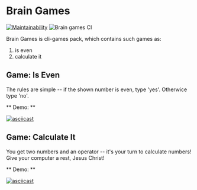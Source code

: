 # Brain Games

[![Maintainability](https://api.codeclimate.com/v1/badges/a99a88d28ad37a79dbf6/maintainability)](https://codeclimate.com/github/codeclimate/codeclimate/maintainability) ![Brain games CI](https://github.com/vilagov/python-project-lvl1/workflows/Brain%20games%20CI/badge.svg)

Brain Games is cli-games pack, which contains such games as:
1. is even
2. calculate it

## Game: Is Even
The rules are simple -- if the shown number is even, type 'yes'. Otherwice type 'no'.

** Demo: **

[![asciicast](https://asciinema.org/a/HLrPB280jerWS74h8040mJpan.svg)](https://asciinema.org/a/HLrPB280jerWS74h8040mJpan)

## Game: Calculate It
You get two numbers and an operator -- it's your turn to calculate numbers! Give your computer a rest, Jesus Christ!

** Demo: **

[![asciicast](https://asciinema.org/a/WS7bUEjDpyTe45oYCSPe0chQK.svg)](https://asciinema.org/a/WS7bUEjDpyTe45oYCSPe0chQK)
